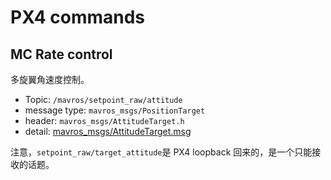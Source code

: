 # PX4 commands

## MC Rate control 

多旋翼角速度控制。

* Topic: `/mavros/setpoint_raw/attitude`
* message type: `mavros_msgs/PositionTarget`
* header: `mavros_msgs/AttitudeTarget.h`
* detail: [mavros_msgs/AttitudeTarget.msg](https://docs.ros.org/en/api/mavros_msgs/html/msg/AttitudeTarget.html)

注意，`setpoint_raw/target_attitude`是 PX4 loopback 回来的，是一个只能接收的话题。

